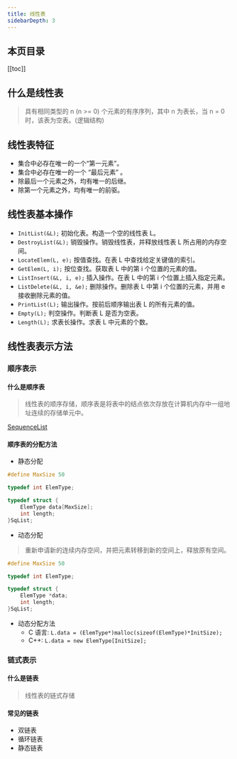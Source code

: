 ```yaml
---
title: 线性表
sidebarDepth: 3
---
```


## 本页目录

[[toc]]

## 什么是线性表

> 具有相同类型的 n (n >= 0) 个元素的有序序列，其中 n 为表长，当 n = 0 时，该表为空表。(逻辑结构)

## 线性表特征

-   集合中必存在唯一的一个“第一元素”。
-   集合中必存在唯一的一个 “最后元素” 。
-   除最后一个元素之外，均有唯一的后继。
-   除第一个元素之外，均有唯一的前驱。

## 线性表基本操作

-   `InitList(&L);` 初始化表。构造一个空的线性表 L。
-   `DestroyList(&L);` 销毁操作。销毁线性表，并释放线性表 L 所占用的内存空间。
-   `LocateElem(L, e);` 按值查找。在表 L 中查找给定关键值的索引。
-   `GetElem(L, i);` 按位查找。获取表 L 中的第 i 个位置的元素的值。
-   `ListInsert(&L, i, e);` 插入操作。在表 L 中的第 i 个位置上插入指定元素。
-   `ListDelete(&L, i, &e);` 删除操作。删除表 L 中第 i 个位置的元素，并用 e 接收删除元素的值。
-   `PrintList(L);` 输出操作。按前后顺序输出表 L 的所有元素的值。
-   `Empty(L);` 判空操作。判断表 L 是否为空表。
-   `Length(L);` 求表长操作。求表 L 中元素的个数。

## 线性表表示方法

### 顺序表示

#### 什么是顺序表

> 线性表的顺序存储，顺序表是将表中的结点依次存放在计算机内存中一组地址连续的存储单元中。

[SequenceList](/algorithmanddatastructure/SequenceList)

#### 顺序表的分配方法

-   静态分配

```c
#define MaxSize 50

typedef int ElemType;

typedef struct {
    ElemType data[MaxSize];
    int length;
}SqList;
```

-   动态分配

> 重新申请新的连续内存空间，并把元素转移到新的空间上，释放原有空间。

```c
#define MaxSize 50

typedef int ElemType;

typedef struct {
    ElemType *data;
    int length;
}SqList;
```

-   动态分配方法
    -   C 语言: `L.data = (ElemType*)malloc(sizeof(ElemType)*InitSize);`
    -   C++: `L.data = new ElemType[InitSize];`

### 链式表示

#### 什么是链表

> 线性表的链式存储

#### 常见的链表

-   双链表
-   循环链表
-   静态链表

<Valine />

